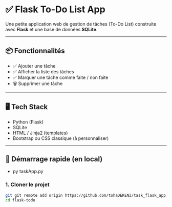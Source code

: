 # ✅ Flask To-Do List App

Une petite application web de gestion de tâches (To-Do List) construite avec **Flask** et une base de données **SQLite**.

---

## 📦 Fonctionnalités

- ✅ Ajouter une tâche
- ✅ Afficher la liste des tâches
- ✅ Marquer une tâche comme faite / non faite
- 🗑️ Supprimer une tâche

---

## 🖥️ Tech Stack

- Python (Flask)
- SQLite
- HTML / Jinja2 (templates)
- Bootstrap ou CSS classique (à personnaliser)

---

## 🚀 Démarrage rapide (en local)
- py taskApp.py

### 1. Cloner le projet

```bash
git git remote add origin https://github.com/tohaDEKENI/task_flask_app.git
cd flask-todo
